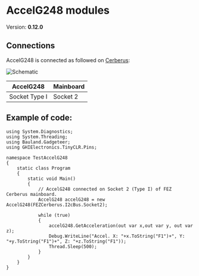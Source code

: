 # AccelG248 modules
Version: __0.12.0__

## Connections ##
AccelG248 is connected as followed on [Cerberus](http://docs.ghielectronics.com/hardware/legacy_products/gadgeteer/fez_cerberus.html):

![Schematic](Gadgeteer-AccelG248-Cerberus.jpg)

AccelG248    | Mainboard
------------- | ----------
Socket Type I | Socket 2

## Example of code:
```CSharp
using System.Diagnostics;
using System.Threading;
using Bauland.Gadgeteer;
using GHIElectronics.TinyCLR.Pins;

namespace TestAccelG248
{
    static class Program
    {
        static void Main()
        {
            // AccelG248 connected on Socket 2 (Type I) of FEZ Cerberus mainboard.
            AccelG248 accelG248 = new AccelG248(FEZCerberus.I2cBus.Socket2);

            while (true)
            {
                accelG248.GetAcceleration(out var x,out var y, out var z);
                Debug.WriteLine("Accel. X: "+x.ToString("F1")+", Y: "+y.ToString("F1")+", Z: "+z.ToString("F1"));
                Thread.Sleep(500);
            }
        }
    }
}

```
